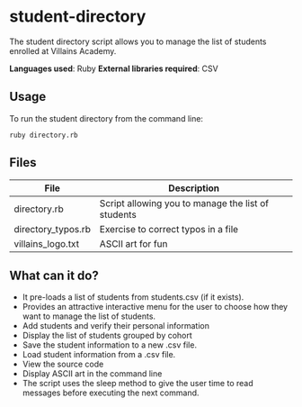 # student-directory

The student directory script allows you to manage the list of students enrolled at Villains Academy. 

**Languages used**: Ruby
**External libraries required**: CSV

## Usage

To run the student directory from the command line:
```shell
ruby directory.rb
```

## Files

| File    | Description |
| ----------- | ----------- |
| directory.rb  | Script allowing you to manage the list of students      |
| directory_typos.rb   | Exercise to correct typos in a file  |
| villains_logo.txt   | ASCII art for fun       |

## What can it do?
* It pre-loads a list of students from students.csv (if it exists). 
* Provides an attractive interactive menu for the user to choose how they want to manage the list of students. 
* Add students and verify their personal information
* Display the list of students grouped by cohort
* Save the student information to a new .csv file.
* Load student information from a .csv file.
* View the source code
* Display ASCII art in the command line
* The script uses the sleep method to give the user time to read messages before executing the next command.